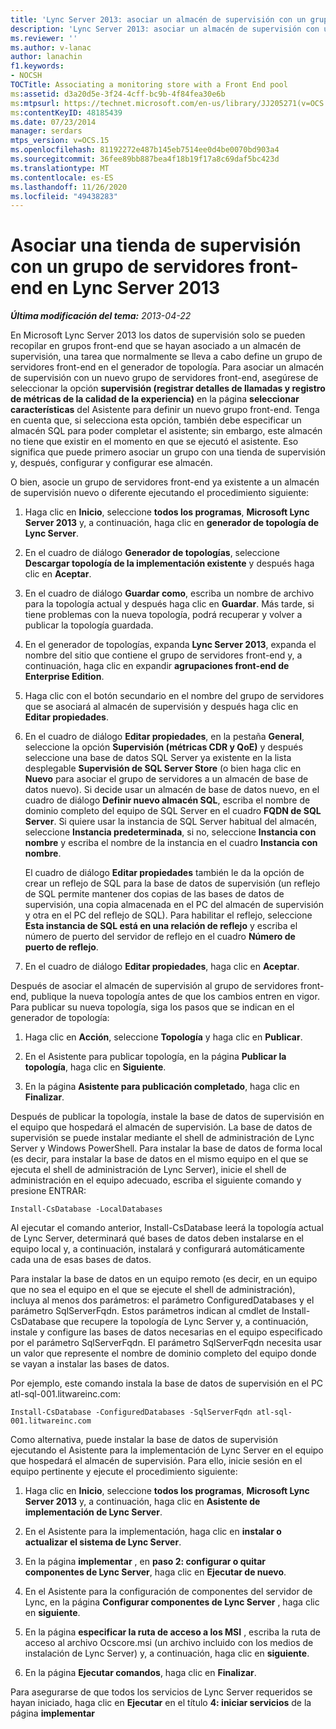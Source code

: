 ```yaml
---
title: 'Lync Server 2013: asociar un almacén de supervisión con un grupo de servidores front-end'
description: 'Lync Server 2013: asociar un almacén de supervisión con un grupo de servidores front-end.'
ms.reviewer: ''
ms.author: v-lanac
author: lanachin
f1.keywords:
- NOCSH
TOCTitle: Associating a monitoring store with a Front End pool
ms:assetid: d3a20d5e-3f24-4cff-bc9b-4f84fea30e6b
ms:mtpsurl: https://technet.microsoft.com/en-us/library/JJ205271(v=OCS.15)
ms:contentKeyID: 48185439
ms.date: 07/23/2014
manager: serdars
mtps_version: v=OCS.15
ms.openlocfilehash: 81192272e487b145eb7514ee0d4be0070bd903a4
ms.sourcegitcommit: 36fee89bb887bea4f18b19f17a8c69daf5bc423d
ms.translationtype: MT
ms.contentlocale: es-ES
ms.lasthandoff: 11/26/2020
ms.locfileid: "49438283"
---
```

# <a name="associating-a-monitoring-store-with-a-front-end-pool-in-lync-server-2013"></a>Asociar una tienda de supervisión con un grupo de servidores front-end en Lync Server 2013

<div data-xmlns="http://www.w3.org/1999/xhtml">

<div class="topic" data-xmlns="http://www.w3.org/1999/xhtml" data-msxsl="urn:schemas-microsoft-com:xslt" data-cs="https://msdn.microsoft.com/">

<div data-asp="https://msdn2.microsoft.com/asp">



</div>

<div id="mainSection">

<div id="mainBody">

<span> </span>

_**Última modificación del tema:** 2013-04-22_

En Microsoft Lync Server 2013 los datos de supervisión solo se pueden recopilar en grupos front-end que se hayan asociado a un almacén de supervisión, una tarea que normalmente se lleva a cabo define un grupo de servidores front-end en el generador de topología. Para asociar un almacén de supervisión con un nuevo grupo de servidores front-end, asegúrese de seleccionar la opción **supervisión (registrar detalles de llamadas y registro de métricas de la calidad de la experiencia)** en la página **seleccionar características** del Asistente para definir un nuevo grupo front-end. Tenga en cuenta que, si selecciona esta opción, también debe especificar un almacén SQL para poder completar el asistente; sin embargo, este almacén no tiene que existir en el momento en que se ejecutó el asistente. Eso significa que puede primero asociar un grupo con una tienda de supervisión y, después, configurar y configurar ese almacén.

O bien, asocie un grupo de servidores front-end ya existente a un almacén de supervisión nuevo o diferente ejecutando el procedimiento siguiente:

1.  Haga clic en **Inicio**, seleccione **todos los programas**, **Microsoft Lync Server 2013** y, a continuación, haga clic en **generador de topología de Lync Server**.

2.  En el cuadro de diálogo **Generador de topologías**, seleccione **Descargar topología de la implementación existente** y después haga clic en **Aceptar**.

3.  En el cuadro de diálogo **Guardar como**, escriba un nombre de archivo para la topología actual y después haga clic en **Guardar**. Más tarde, si tiene problemas con la nueva topología, podrá recuperar y volver a publicar la topología guardada.

4.  En el generador de topologías, expanda **Lync Server 2013**, expanda el nombre del sitio que contiene el grupo de servidores front-end y, a continuación, haga clic en expandir **agrupaciones front-end de Enterprise Edition**.

5.  Haga clic con el botón secundario en el nombre del grupo de servidores que se asociará al almacén de supervisión y después haga clic en **Editar propiedades**.

6.  En el cuadro de diálogo **Editar propiedades**, en la pestaña **General**, seleccione la opción **Supervisión (métricas CDR y QoE)** y después seleccione una base de datos SQL Server ya existente en la lista desplegable **Supervisión de SQL Server Store** (o bien haga clic en **Nuevo** para asociar el grupo de servidores a un almacén de base de datos nuevo). Si decide usar un almacén de base de datos nuevo, en el cuadro de diálogo **Definir nuevo almacén SQL**, escriba el nombre de dominio completo del equipo de SQL Server en el cuadro **FQDN de SQL Server**. Si quiere usar la instancia de SQL Server habitual del almacén, seleccione **Instancia predeterminada**, si no, seleccione **Instancia con nombre** y escriba el nombre de la instancia en el cuadro **Instancia con nombre**.
    
    El cuadro de diálogo **Editar propiedades** también le da la opción de crear un reflejo de SQL para la base de datos de supervisión (un reflejo de SQL permite mantener dos copias de las bases de datos de supervisión, una copia almacenada en el PC del almacén de supervisión y otra en el PC del reflejo de SQL). Para habilitar el reflejo, seleccione **Esta instancia de SQL está en una relación de reflejo** y escriba el número de puerto del servidor de reflejo en el cuadro **Número de puerto de reflejo**.

7.  En el cuadro de diálogo **Editar propiedades**, haga clic en **Aceptar**.

Después de asociar el almacén de supervisión al grupo de servidores front-end, publique la nueva topología antes de que los cambios entren en vigor. Para publicar su nueva topología, siga los pasos que se indican en el generador de topología:

1.  Haga clic en **Acción**, seleccione **Topología** y haga clic en **Publicar**.

2.  En el Asistente para publicar topología, en la página **Publicar la topología**, haga clic en **Siguiente**.

3.  En la página **Asistente para publicación completado**, haga clic en **Finalizar**.

Después de publicar la topología, instale la base de datos de supervisión en el equipo que hospedará el almacén de supervisión. La base de datos de supervisión se puede instalar mediante el shell de administración de Lync Server y Windows PowerShell. Para instalar la base de datos de forma local (es decir, para instalar la base de datos en el mismo equipo en el que se ejecuta el shell de administración de Lync Server), inicie el shell de administración en el equipo adecuado, escriba el siguiente comando y presione ENTRAR:

    Install-CsDatabase -LocalDatabases

Al ejecutar el comando anterior, Install-CsDatabase leerá la topología actual de Lync Server, determinará qué bases de datos deben instalarse en el equipo local y, a continuación, instalará y configurará automáticamente cada una de esas bases de datos.

Para instalar la base de datos en un equipo remoto (es decir, en un equipo que no sea el equipo en el que se ejecute el shell de administración), incluya al menos dos parámetros: el parámetro ConfiguredDatabases y el parámetro SqlServerFqdn. Estos parámetros indican al cmdlet de Install-CsDatabase que recupere la topología de Lync Server y, a continuación, instale y configure las bases de datos necesarias en el equipo especificado por el parámetro SqlServerFqdn. El parámetro SqlServerFqdn necesita usar un valor que represente el nombre de dominio completo del equipo donde se vayan a instalar las bases de datos.

Por ejemplo, este comando instala la base de datos de supervisión en el PC atl-sql-001.litwareinc.com:

    Install-CsDatabase -ConfiguredDatabases -SqlServerFqdn atl-sql-001.litwareinc.com

Como alternativa, puede instalar la base de datos de supervisión ejecutando el Asistente para la implementación de Lync Server en el equipo que hospedará el almacén de supervisión. Para ello, inicie sesión en el equipo pertinente y ejecute el procedimiento siguiente:

1.  Haga clic en **Inicio**, seleccione **todos los programas**, **Microsoft Lync Server 2013** y, a continuación, haga clic en **Asistente de implementación de Lync Server**.

2.  En el Asistente para la implementación, haga clic en **instalar o actualizar el sistema de Lync Server**.

3.  En la página **implementar** , en **paso 2: configurar o quitar componentes de Lync Server**, haga clic en **Ejecutar de nuevo**.

4.  En el Asistente para la configuración de componentes del servidor de Lync, en la página **Configurar componentes de Lync Server** , haga clic en **siguiente**.

5.  En la página **especificar la ruta de acceso a los MSI** , escriba la ruta de acceso al archivo Ocscore.msi (un archivo incluido con los medios de instalación de Lync Server) y, a continuación, haga clic en **siguiente**.

6.  En la página **Ejecutar comandos**, haga clic en **Finalizar**.

Para asegurarse de que todos los servicios de Lync Server requeridos se hayan iniciado, haga clic en **Ejecutar** en el título **4: iniciar servicios** de la página **implementar**

</div>

<span> </span>

</div>

</div>

</div>

